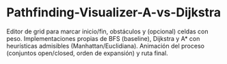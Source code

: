 # Pathfinding-Visualizer-A-vs-Dijkstra
Editor de grid para marcar inicio/fin, obstáculos y (opcional) celdas con peso. Implementaciones propias de BFS (baseline), Dijkstra y A* con heurísticas admisibles (Manhattan/Euclidiana). Animación del proceso (conjuntos open/closed, orden de expansión) y ruta final.
